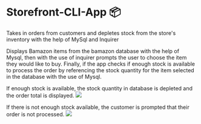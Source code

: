 # Storefront-CLI-App  📦
Takes in orders from customers and depletes stock from the store's inventory with the help of MySql and Inquirer

Displays Bamazon items from the bamazon database with the help of Mysql, then with the use of inquirer prompts the user to choose the item they would like to buy.  Finally, if the app checks if enough stock is available to process the order by referencing the stock quantity for the item selected in the database with the use of Mysql.

 If enough stock is available, the stock quantity in database is depleted and the order total is displayed. 
![](bamazonCustomer_processOrder.gif)

If there is not enough stock available, the customer is prompted that their order is not processed.
![](bamazonCustomer_quanityCheck.gif)
